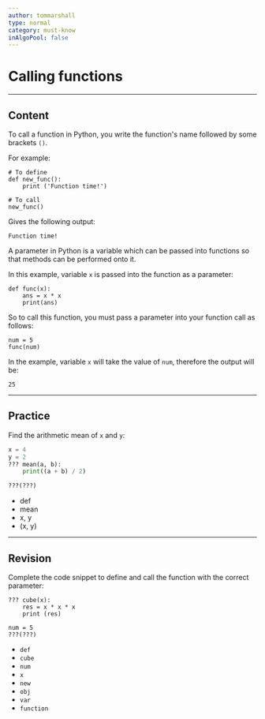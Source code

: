 ```yaml
---
author: tommarshall
type: normal
category: must-know
inAlgoPool: false
---
```


# Calling functions


---

## Content

To call a function in Python, you write the function's name followed by some brackets `()`.

For example:

```plain-text
# To define
def new_func():
    print ('Function time!')

# To call
new_func()

```

Gives the following output:

```plain-text
Function time!
```

A parameter in Python is a variable which can be passed into functions so that methods can be performed onto it.

In this example, variable `x` is passed into the function as a parameter:

```plain-text
def func(x):
    ans = x * x
    print(ans)
```

So to call this function, you must pass a parameter into your function call as follows:

```plain-text
num = 5
func(num)
```

In the example, variable `x` will take the value of `num`, therefore the output will be:

```plain-text
25
```


---

## Practice

Find the arithmetic mean of `x` and `y`:

```python
x = 4
y = 2
??? mean(a, b):
    print((a + b) / 2)

???(???)
```

- def
- mean
- x, y
- (x, y)


---

## Revision

Complete the code snippet to define and call the function with the correct parameter:

```plain-text
??? cube(x):
    res = x * x * x
    print (res)

num = 5
???(???)
```

- `def`
- `cube`
- `num`
- `x`
- `new`
- `obj`
- `var`
- `function`
